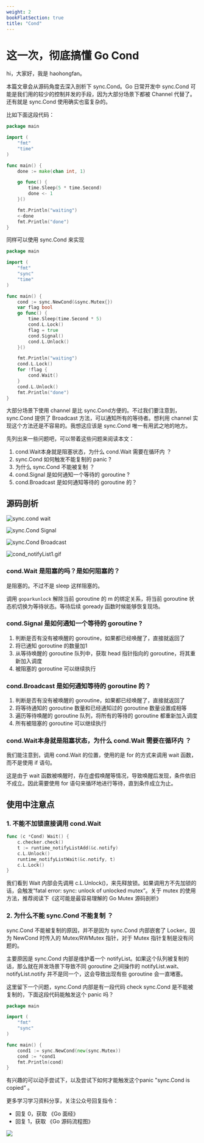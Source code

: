 ```yaml
---
weight: 2
bookFlatSection: true
title: "Cond"
---
```

# 这一次，彻底搞懂 Go Cond

hi，大家好，我是 haohongfan。


本篇文章会从源码角度去深入剖析下 sync.Cond。Go 日常开发中 sync.Cond 可能是我们用的较少的控制并发的手段，因为大部分场景下都被 Channel 代替了。还有就是 sync.Cond 使用确实也蛮复杂的。


比如下面这段代码：
```go
package main

import (
	"fmt"
	"time"
)

func main() {
	done := make(chan int, 1)

	go func() {
		time.Sleep(5 * time.Second)
		done <- 1
	}()

	fmt.Println("waiting")
	<-done
	fmt.Println("done")
}
```
同样可以使用 sync.Cond 来实现
```go
package main

import (
	"fmt"
	"sync"
	"time"
)

func main() {
	cond := sync.NewCond(&sync.Mutex{})
	var flag bool
	go func() {
		time.Sleep(time.Second * 5)
		cond.L.Lock()
		flag = true
		cond.Signal()
		cond.L.Unlock()
	}()

	fmt.Println("waiting")
	cond.L.Lock()
	for !flag {
		cond.Wait()
	}
	cond.L.Unlock()
	fmt.Println("done")
}
```
大部分场景下使用 channel 是比 sync.Cond方便的。不过我们要注意到，sync.Cond 提供了 Broadcast 方法，可以通知所有的等待者。想利用 channel 实现这个方法还是不容易的。我想这应该是 sync.Cond 唯一有用武之地的地方。


先列出来一些问题吧，可以带着这些问题来阅读本文：

1. cond.Wait本身就是阻塞状态，为什么 cond.Wait 需要在循环内 ？
1. sync.Cond 如何触发不能复制的 panic ?
1. 为什么 sync.Cond 不能被复制 ？
1. cond.Signal 是如何通知一个等待的 goroutine ?
1. cond.Broadcast 是如何通知等待的 goroutine 的？

## 源码剖析
![sync.cond wait](https://images.haohongfan.com/cond_wait1.png)

![sync.Cond Signal](https://images.haohongfan.com/cond_signal1.png)

![sync.Cond Broadcast](https://images.haohongfan.com/cond_broadcast1.png)

![cond_notifyList1.gif](https://images.haohongfan.com/1111.gif)


### cond.Wait 是阻塞的吗？是如何阻塞的？
是阻塞的。不过不是 sleep 这样阻塞的。


调用 `goparkunlock` 解除当前 goroutine 的 m 的绑定关系，将当前 goroutine 状态机切换为等待状态。等待后续 goready 函数时候能够恢复现场。
### cond.Signal 是如何通知一个等待的 goroutine ?

1. 判断是否有没有被唤醒的 goroutine，如果都已经唤醒了，直接就返回了
1. 将已通知 goroutine 的数量加1
1. 从等待唤醒的 goroutine 队列中，获取 head 指针指向的 goroutine，将其重新加入调度
1. 被阻塞的 goroutine 可以继续执行
### cond.Broadcast 是如何通知等待的 goroutine 的？

1. 判断是否有没有被唤醒的 goroutine，如果都已经唤醒了，直接就返回了
1. 将等待通知的 goroutine 数量和已经通知过的 goroutine 数量设置成相等
1. 遍历等待唤醒的 goroutine 队列，将所有的等待的 goroutine 都重新加入调度
1. 所有被阻塞的 goroutine 可以继续执行
### cond.Wait本身就是阻塞状态，为什么 cond.Wait 需要在循环内 ？


我们能注意到，调用 cond.Wait 的位置，使用的是 for 的方式来调用 wait 函数，而不是使用 if 语句。


这是由于 wait 函数被唤醒时，存在虚假唤醒等情况，导致唤醒后发现，条件依旧不成立。因此需要使用 for 语句来循环地进行等待，直到条件成立为止。

## 使用中注意点
### 1. 不能不加锁直接调用 cond.Wait
```go
func (c *Cond) Wait() {
	c.checker.check()
	t := runtime_notifyListAdd(&c.notify)
	c.L.Unlock()
	runtime_notifyListWait(&c.notify, t)
	c.L.Lock()
}
```
我们看到 Wait 内部会先调用 c.L.Unlock()，来先释放锁。如果调用方不先加锁的话，会触发“fatal error: sync: unlock of unlocked mutex”。关于 mutex 的使用方法，推荐阅读下《这可能是最容易理解的 Go Mutex 源码剖析》
### 2. 为什么不能 sync.Cond 不能复制 ？
sync.Cond 不能被复制的原因，并不是因为 sync.Cond 内部嵌套了 Locker。因为 NewCond 时传入的 Mutex/RWMutex 指针，对于 Mutex 指针复制是没有问题的。

主要原因是 sync.Cond 内部是维护着一个 notifyList。如果这个队列被复制的话，那么就在并发场景下导致不同 goroutine 之间操作的 notifyList.wait、notifyList.notify 并不是同一个，这会导致出现有些 goroutine 会一直堵塞。

这里留下一个问题，sync.Cond 内部是有一段代码 check sync.Cond 是不能被复制的，下面这段代码能触发这个 panic 吗？
```go
package main

import (
	"fmt"
	"sync"
)

func main() {
	cond1 := sync.NewCond(new(sync.Mutex))
	cond := *cond1
	fmt.Println(cond)
}
```
有兴趣的可以动手尝试下，以及尝试下如何才能触发这个panic "sync.Cond is copied” 。

更多学习学习资料分享，关注公众号回复指令：

* 回复 0，获取 《Go 面经》
* 回复 1，获取 《Go 源码流程图》

![](https://cdn.jsdelivr.net/gh/georgehao/img/me.png)